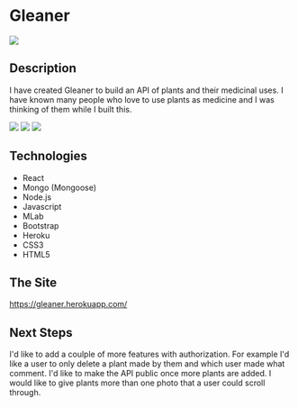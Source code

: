 # Gleaner

<img src="https://i.imgur.com/02dQGTz.png">

## Description 
I have created Gleaner to build an API of plants and their medicinal uses. I have known many people who love to use plants as medicine and I was thinking of them while I built this. 

<img src="https://i.imgur.com/zWuT0DA.png">
<img src="https://i.imgur.com/LfcnrgE.png">
<img src="https://i.imgur.com/wgIyOfD.png">


## Technologies
* React
* Mongo (Mongoose)
* Node.js
* Javascript
* MLab
* Bootstrap
* Heroku 
* CSS3
* HTML5

## The Site 
https://gleaner.herokuapp.com/

## Next Steps 
I'd like to add a coulple of more features with authorization. For example I'd like a user to only delete a plant made by them and which user made what comment. I'd like to make the API public once more plants are added. I would like to give plants more than one photo that a user could scroll through.

